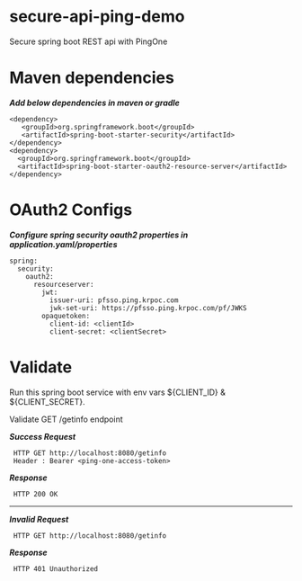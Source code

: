 # secure-api-ping-demo
Secure spring boot REST api with PingOne

# Maven dependencies

***Add below dependencies in maven or gradle***

```
<dependency>
   <groupId>org.springframework.boot</groupId>
   <artifactId>spring-boot-starter-security</artifactId>
</dependency>
<dependency>
  <groupId>org.springframework.boot</groupId>
  <artifactId>spring-boot-starter-oauth2-resource-server</artifactId>
</dependency>
```

# OAuth2 Configs

  ***Configure spring security oauth2 properties in application.yaml/properties***

```
spring:
  security:
    oauth2:
      resourceserver:
        jwt:
          issuer-uri: pfsso.ping.krpoc.com
          jwk-set-uri: https://pfsso.ping.krpoc.com/pf/JWKS
        opaquetoken:
          client-id: <clientId>
          client-secret: <clientSecret>
```

# Validate

Run this spring boot service with env vars ${CLIENT_ID} & ${CLIENT_SECRET}.

Validate GET /getinfo endpoint

***Success Request***
```
 HTTP GET http://localhost:8080/getinfo
 Header : Bearer <ping-one-access-token>
```
***Response***
```
 HTTP 200 OK
 ```

****
***Invalid Request***
```
 HTTP GET http://localhost:8080/getinfo
```
***Response***
```
 HTTP 401 Unauthorized
```
